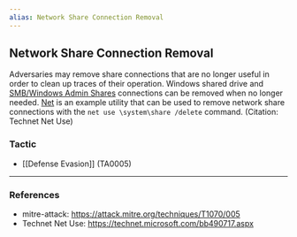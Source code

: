 ```yaml
---
alias: Network Share Connection Removal
---
```


## Network Share Connection Removal

Adversaries may remove share connections that are no longer useful in order to clean up traces of their operation. Windows shared drive and [SMB/Windows Admin Shares](https://attack.mitre.org/techniques/T1021/002) connections can be removed when no longer needed. [Net](https://attack.mitre.org/software/S0039) is an example utility that can be used to remove network share connections with the <code>net use \\system\share /delete</code> command. (Citation: Technet Net Use)


### Tactic

- [[Defense Evasion]] (TA0005)


---
### References

- mitre-attack: https://attack.mitre.org/techniques/T1070/005
- Technet Net Use: https://technet.microsoft.com/bb490717.aspx
